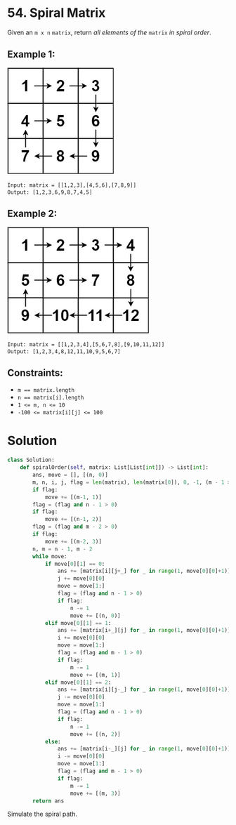 # 54. Spiral Matrix

Given an `m x n` `matrix`, return *all elements of the* `matrix` *in spiral order*.

## Example 1:
![spiral1.jpg](/src/spiral1.jpg)
```
Input: matrix = [[1,2,3],[4,5,6],[7,8,9]]
Output: [1,2,3,6,9,8,7,4,5]
```

## Example 2:
![spiral.jpg](/src/spiral.jpg)
```
Input: matrix = [[1,2,3,4],[5,6,7,8],[9,10,11,12]]
Output: [1,2,3,4,8,12,11,10,9,5,6,7]
```

## Constraints:
- `m == matrix.length`
- `n == matrix[i].length`
- `1 <= m, n <= 10`
- `-100 <= matrix[i][j] <= 100`

# Solution
```python
class Solution:
    def spiralOrder(self, matrix: List[List[int]]) -> List[int]:
        ans, move = [], [(n, 0)]
        m, n, i, j, flag = len(matrix), len(matrix[0]), 0, -1, (m - 1 > 0)
        if flag:
            move += [(m-1, 1)]
        flag = (flag and n - 1 > 0)
        if flag:
            move += [(n-1, 2)]
        flag = (flag and m - 2 > 0)
        if flag:
            move += [(m-2, 3)]
        n, m = n - 1, m - 2
        while move:
            if move[0][1] == 0:
                ans += [matrix[i][j+_] for _ in range(1, move[0][0]+1)]
                j += move[0][0]
                move = move[1:]
                flag = (flag and n - 1 > 0)
                if flag:
                    n -= 1
                    move += [(n, 0)]
            elif move[0][1] == 1:
                ans += [matrix[i+_][j] for _ in range(1, move[0][0]+1)]
                i += move[0][0]
                move = move[1:]
                flag = (flag and m - 1 > 0)
                if flag:
                    m -= 1
                    move += [(m, 1)]
            elif move[0][1] == 2:
                ans += [matrix[i][j-_] for _ in range(1, move[0][0]+1)]
                j -= move[0][0]
                move = move[1:]
                flag = (flag and n - 1 > 0)
                if flag:
                    n -= 1
                    move += [(n, 2)]
            else:
                ans += [matrix[i-_][j] for _ in range(1, move[0][0]+1)]
                i -= move[0][0]
                move = move[1:]
                flag = (flag and m - 1 > 0)
                if flag:
                    m -= 1
                    move += [(m, 3)]
        return ans
```
Simulate the spiral path.
